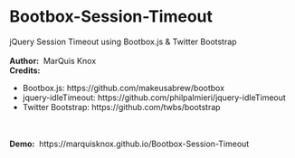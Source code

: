 Bootbox-Session-Timeout
=======================

jQuery Session Timeout using Bootbox.js & Twitter Bootstrap
<br><br>
<b>Author:</b>&nbsp;&nbsp;MarQuis Knox
<br>
<b>Credits:</b>
<ul>
  <li>Bootbox.js:  https://github.com/makeusabrew/bootbox</li>
  <li>jquery-idleTimeout:  https://github.com/philpalmieri/jquery-idleTimeout</li>
  <li>Twitter Bootstrap:  https://github.com/twbs/bootstrap</li>
</ul>
<br>
<br>
<b>Demo:</b>&nbsp;&nbsp;https://marquisknox.github.io/Bootbox-Session-Timeout
